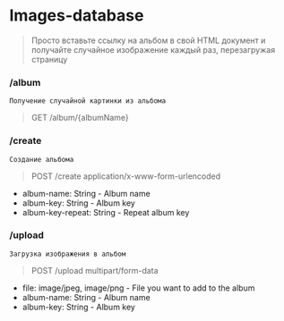 # Images-database
> Просто вставьте ссылку на альбом в свой HTML документ и получайте случайное изображение каждый раз, перезагружая страницу

### /album
```Получение случайной картинки из альбома```
> GET /album/{albumName}

### /create
```Создание альбома```
> POST /create application/x-www-form-urlencoded

* album-name: String - Album name
* album-key: String - Album key
* album-key-repeat: String - Repeat album key

### /upload
```Загрузка изображения в альбом```
> POST /upload multipart/form-data

* file: image/jpeg, image/png - File you want to add to the album
* album-name: String - Album name
* album-key: String - Album key
